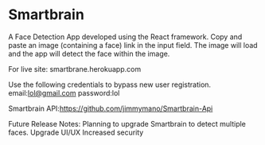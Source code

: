 # Smartbrain
A Face Detection App developed using the React framework. Copy and paste an image (containing a face) link in the input field.  The image will load and the app will detect the face within the image. 

For live site: smartbrane.herokuapp.com

Use the following credentials to bypass new user registration.
email:lol@gmail.com
password:lol

Smartbrain API:https://github.com/jimmymano/Smartbrain-Api

Future Release Notes:
Planning to upgrade Smartbrain to detect multiple faces.
Upgrade UI/UX 
Increased security 

